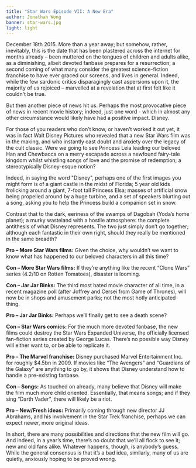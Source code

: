 ```yaml
---
title: "Star Wars Episode VII: A New Era"
author: Jonathan Wong
banner: star-wars.jpg
light: light
---
```


December 18th 2015. More than a year away; but somehow, rather, inevitably, this is the date that has been plastered across the internet for months already – been muttered on the tongues of children and adults alike, as a diminishing, albeit devoted fanbase prepares for a resurrection; a second coming of what many consider the greatest science-fiction franchise to have ever graced our screens, and lives in general. Indeed, while the few sardonic critics disparagingly cast aspersions upon it, the majority of us rejoiced – marvelled at a revelation that at first felt like it couldn't be true.

But then another piece of news hit us. Perhaps the most provocative piece of news in recent movie history; indeed, just one word - which in almost any other circumstance would likely have had a positive impact. Disney.

For those of you readers who don’t know, or haven’t worked it out yet, it was in fact Walt Disney Pictures who revealed that a new Star Wars film was in the making, and who instantly cast doubt and anxiety over the legacy of the cult classic. Were we going to see Princess Leia leading our beloved Han and Chewbacca on a merry escapade across a newfound fairy-tale kingdom whilst whistling songs of love and the promise of redemption; a stereotypically Disney-esque notion?

Indeed, in saying the word "Disney", perhaps one of the first images you might form is of a giant castle in the midst of Florida; 5 year old kids frolicking around a giant, 7-foot tall Princess Elsa; masses of artificial snow being propelled around by a huge turbine, and a set of speakers blurting out a song, asking you to help the Princess build a companion set in snow.

Contrast that to the dark, eeriness of the swamps of Dagobah (Yoda’s home planet); a murky wasteland with a hostile atmosphere: the complete antithesis of what Disney represents. The two just simply don’t go together; although each fantastic in their own right, should they really be mentioned in the same breadth?

__Pro – More Star Wars films:__ Given the choice, why wouldn’t we want to know what has happened to our beloved characters in all this time?

__Con – More Star Wars films:__	If they’re anything like the recent “Clone Wars” series (4.2/10 on Rotten Tomatoes), disaster is looming.

__Con – Jar Jar Binks:__ The third most hated movie character of all time, in a recent magazine poll (after Joffrey and Cersei from Game of Thrones), will now be in shops and amusement parks; not the most hotly anticipated thing.

__Pro – Jar Jar Binks:__ Perhaps we’ll finally get to see a death scene?

__Con – Star Wars comics:__	For the much more devoted fanbase, the new films could destroy the Star Wars Expanded Universe, the officially licensed fan-fiction series created by George Lucas. There’s no possible way Disney will either want to, or be able to replicate it.

__Pro – The Marvel franchise:__	Disney purchased Marvel Entertainment Inc. for roughly $4.5bn in 2009. If movies like “The Avengers” and “Guardians of the Galaxy” are anything to go by, it shows that Disney understand how to handle a pre-existing fanbase.

__Con – Songs:__ 	As touched on already, many believe that Disney will make the film much more child oriented. Essentially, that means songs; and if they sing “Darth Vader”, there will likely be a riot.

__Pro – New/Fresh ideas:__	Primarily coming through new director JJ Abrahams, and his involvement in the Star Trek franchise, perhaps we can expect newer, more original ideas.

In short, there are many possibilities and directions that the new film will go. And indeed, in a year’s time, there’s no doubt that we’ll all flock to see it; new and old fans alike. Whatever happens, though, is anybody’s guess. While the general consensus is that it’s a bad idea, similarly, many of us are quietly, anxiously hoping to be proved wrong.
